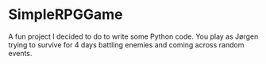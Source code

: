 # SimpleRPGGame
A fun project I decided to do to write some Python code. You play as Jørgen trying to survive for 4 days battling enemies 
and coming across random events.
